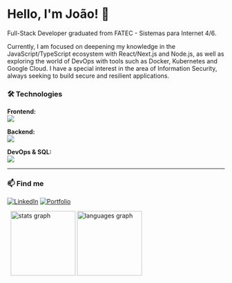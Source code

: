 # Hello, I'm João! 👋

<p align="left"> 
  Full-Stack Developer graduated from FATEC - Sistemas para Internet 4/6.
</p>

<p align="left">
Currently, I am focused on deepening my knowledge in the JavaScript/TypeScript ecosystem with React/Next.js and Node.js, as well as exploring the world of DevOps with tools such as Docker, Kubernetes and Google Cloud. I have a special interest in the area of Information Security, always seeking to build secure and resilient applications.
</p>

### 🛠️ Technologies

<p align="left">
  <b>Frontend:</b><br>
  <a href="https://skillicons.dev">
    <img src="https://skillicons.dev/icons?i=js,ts,react,nextjs,html,css,tailwind,figma" />
  </a>
</p>
<p align="left">
  <b>Backend:</b><br>
  <a href="https://skillicons.dev">
    <img src="https://skillicons.dev/icons?i=nodejs,dotnet,cs,java,php,express,prisma" />
  </a>
</p>
<p align="left">
  <b>DevOps & SQL:</b><br>
  <a href="https://skillicons.dev">
    <img src="https://skillicons.dev/icons?i=postgres,mysql,docker,kubernetes,gcp,prometheus,grafana,git" />
  </a>
</p>

---

### 📫 Find me

<p align="left">
  <a href="https://www.linkedin.com/in/joaokhalaf/" target="_blank"><img src="https://img.shields.io/badge/LinkedIn-0077B5?style=for-the-badge&logo=linkedin&logoColor=white" alt="LinkedIn"></a>
  <a href="https://www.joaokhalaf.dev/en"><img src="https://img.shields.io/badge/Portfolio-000000?style=for-the-badge&logo=firefox&logoColor=white" alt="Portfolio"></a>
</p> 

<div align="left">
  <img src="https://github-readme-stats.vercel.app/api?username=jkhlf&show_icons=true&theme=dracula&hide_border=true&count_private=true" height="150" alt="stats graph"  />
  <img src="https://github-readme-stats.vercel.app/api/top-langs?username=jkhlf&locale=en&hide_title=true&layout=compact&card_width=320&langs_count=5&theme=dracula&hide_border=true" height="150" alt="languages graph"  />
</div>
